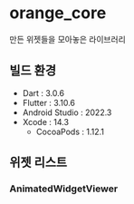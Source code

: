 # orange_core

만든 위젯들을 모아놓은 라이브러리

## 빌드 환경

- Dart : 3.0.6
- Flutter : 3.10.6
- Android Studio : 2022.3
- Xcode : 14.3
  - CocoaPods : 1.12.1

## 위젯 리스트

### AnimatedWidgetViewer
